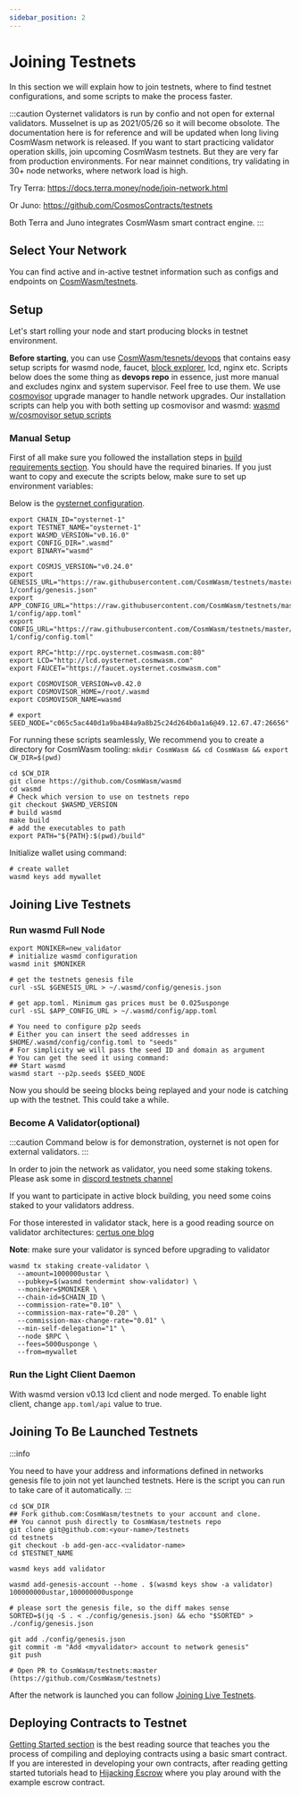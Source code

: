 ```yaml
---
sidebar_position: 2
---
```


# Joining Testnets

In this section we will explain how to join testnets, where to find testnet configurations, and some scripts to make the
process faster.

:::caution
Oysternet validators is run by confio and not open for external validators. Musselnet is up as 2021/05/26 so
it will become obsolote. The documentation here is for reference and will be updated when long living CosmWasm network
is released. If you want to start practicing validator operation skills, join upcoming CosmWasm testnets. But they are
very far from production environments. For near mainnet conditions, try validating in 30+ node networks, where network
load is high.

Try Terra: https://docs.terra.money/node/join-network.html

Or Juno: https://github.com/CosmosContracts/testnets

Both Terra and Juno integrates CosmWasm smart contract engine.
:::

## Select Your Network

You can find active and in-active testnet information such as configs and endpoints
on [CosmWasm/testnets](https://github.com/CosmWasm/testnets).

## Setup

Let's start rolling your node and start producing blocks in testnet environment.

**Before starting**, you can use [CosmWasm/tesnets/devops](https://github.com/CosmWasm/testnets/tree/master/devops) that
contains easy setup scripts for wasmd node, faucet, [block explorer](https://github.com/CosmWasm/big-dipper), lcd, nginx
etc. Scripts below does the some thing as **devops repo** in essence, just more manual and excludes nginx and system
supervisor. Feel free to use them. We use [cosmovisor](https://github.com/cosmos/cosmos-sdk/tree/master/cosmovisor)
upgrade manager to handle network upgrades. Our installation scripts can help you with both setting up cosmovisor and
wasmd: [wasmd w/cosmovisor setup scripts](https://github.com/CosmWasm/testnets/tree/master/devops/node/cosmovisor)

### Manual Setup

First of all make sure you followed the installation steps in [build requirements section](build-requirements.md). You
should have the required binaries. If you just want to copy and execute the scripts below, make sure to set up
environment variables:

Below is the [oysternet configuration](https://github.com/CosmWasm/testnets/tree/master/oysternet-1).

```shell
export CHAIN_ID="oysternet-1"
export TESTNET_NAME="oysternet-1"
export WASMD_VERSION="v0.16.0"
export CONFIG_DIR=".wasmd"
export BINARY="wasmd"

export COSMJS_VERSION="v0.24.0"
export GENESIS_URL="https://raw.githubusercontent.com/CosmWasm/testnets/master/oysternet-1/config/genesis.json"
export APP_CONFIG_URL="https://raw.githubusercontent.com/CosmWasm/testnets/master/oysternet-1/config/app.toml"
export CONFIG_URL="https://raw.githubusercontent.com/CosmWasm/testnets/master/oysternet-1/config/config.toml"

export RPC="http://rpc.oysternet.cosmwasm.com:80"
export LCD="http://lcd.oysternet.cosmwasm.com"
export FAUCET="https://faucet.oysternet.cosmwasm.com"

export COSMOVISOR_VERSION=v0.42.0
export COSMOVISOR_HOME=/root/.wasmd
export COSMOVISOR_NAME=wasmd

# export SEED_NODE="c065c5ac440d1a9ba484a9a8b25c24d264b0a1a6@49.12.67.47:26656"
```

For running these scripts seamlessly, We recommend you to create a directory for CosmWasm tooling:
`mkdir CosmWasm && cd CosmWasm && export CW_DIR=$(pwd)`

```shell
cd $CW_DIR
git clone https://github.com/CosmWasm/wasmd
cd wasmd
# Check which version to use on testnets repo
git checkout $WASMD_VERSION
# build wasmd
make build
# add the executables to path
export PATH="${PATH}:$(pwd)/build"
```

Initialize wallet using command:

```shell
# create wallet
wasmd keys add mywallet
```

## Joining Live Testnets

### Run wasmd Full Node

```shell
export MONIKER=new_validator
# initialize wasmd configuration
wasmd init $MONIKER

# get the testnets genesis file
curl -sSL $GENESIS_URL > ~/.wasmd/config/genesis.json

# get app.toml. Minimum gas prices must be 0.025usponge
curl -sSL $APP_CONFIG_URL > ~/.wasmd/config/app.toml

# You need to configure p2p seeds
# Either you can insert the seed addresses in $HOME/.wasmd/config/config.toml to "seeds"
# For simplicity we will pass the seed ID and domain as argument
# You can get the seed it using command:
## Start wasmd
wasmd start --p2p.seeds $SEED_NODE
```

Now you should be seeing blocks being replayed and your node is catching up with the testnet. This could take a while.

### Become A Validator(optional)

:::caution
Command below is for demonstration, oysternet is not open for external validators.
:::

In order to join the network as validator, you need some staking tokens. Please ask some
in [discord testnets channel](https://docs.cosmwasm.com/chat)

If you want to participate in active block building, you need some coins staked to your validators address.

For those interested in validator stack, here is a good reading source on validator
architectures: [certus one blog](https://kb.certus.one/)

**Note**: make sure your validator is synced before upgrading to validator

```shell
wasmd tx staking create-validator \
  --amount=1000000ustar \
  --pubkey=$(wasmd tendermint show-validator) \
  --moniker=$MONIKER \
  --chain-id=$CHAIN_ID \
  --commission-rate="0.10" \
  --commission-max-rate="0.20" \
  --commission-max-change-rate="0.01" \
  --min-self-delegation="1" \
  --node $RPC \
  --fees=5000usponge \
  --from=mywallet
```

### Run the Light Client Daemon

With wasmd version v0.13 lcd client and node merged. To enable light client, change `app.toml/api` value to true.

## Joining To Be Launched Testnets

:::info

You need to have your address and informations defined in networks genesis file to join not yet launched
testnets. Here is the script you can run to take care of it automatically.
:::

```shell
cd $CW_DIR
## Fork github.com:CosmWasm/testnets to your account and clone.
## You cannot push directly to CosmWasm/testnets repo
git clone git@github.com:<your-name>/testnets
cd testnets
git checkout -b add-gen-acc-<validator-name>
cd $TESTNET_NAME

wasmd keys add validator

wasmd add-genesis-account --home . $(wasmd keys show -a validator) 100000000ustar,100000000usponge

# please sort the genesis file, so the diff makes sense
SORTED=$(jq -S . < ./config/genesis.json) && echo "$SORTED" > ./config/genesis.json

git add ./config/genesis.json
git commit -m "Add <myvalidator> account to network genesis"
git push

# Open PR to CosmWasm/testnets:master (https://github.com/CosmWasm/testnets)
```

After the network is launched you can follow [Joining Live Testnets](#joining-live-testnets).

## Deploying Contracts to Testnet

[Getting Started section](/docs/getting-started/intro) is the best reading source that teaches you the process of
compiling and deploying contracts using a basic smart contract. If you are interested in developing your own contracts,
after reading getting started tutorials head to [Hijacking Escrow](/tutorials/hijack-escrow/intro) where you play around
with the example escrow contract.
